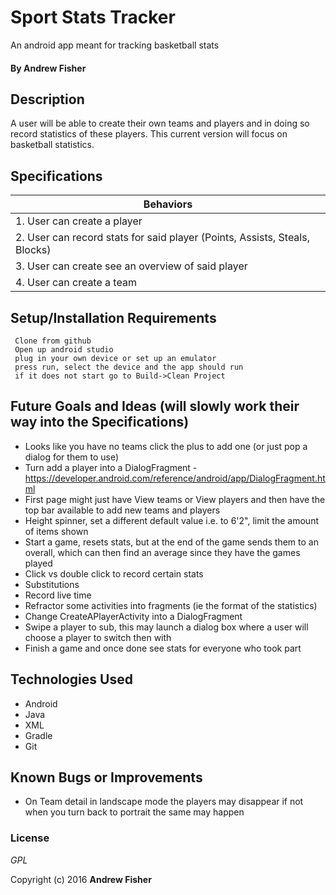# Sport Stats Tracker

An android app meant for tracking basketball stats

#### By **Andrew Fisher**

## Description
A user will be able to create their own teams and players and in doing so record statistics of these players. This current version will focus on basketball statistics.

## Specifications

|Behaviors                |
|------------------------- |
|1. User can create a player|
|2. User can record stats for said player (Points, Assists, Steals, Blocks)|
|3. User can create see an overview of said player|
|4. User can create a team|


## Setup/Installation Requirements

```
 Clone from github
 Open up android studio
 plug in your own device or set up an emulator
 press run, select the device and the app should run
 if it does not start go to Build->Clean Project
```


## Future Goals and Ideas (will slowly work their way into the Specifications)
 * Looks like you have no teams click the plus to add one (or just pop a dialog for them to use)
 * Turn add a player into a DialogFragment - https://developer.android.com/reference/android/app/DialogFragment.html
 * First page might just have View teams or View players and then have the top bar available to add new teams and players
 * Height spinner, set a different default value i.e. to 6'2", limit the amount of items shown
 * Start a game, resets stats, but at the end of the game sends them to an overall, which can then find an average since they have the games played
 * Click vs double click to record certain stats
 * Substitutions
 * Record live time
 * Refractor some activities into fragments (ie the format of the statistics)
 * Change CreateAPlayerActivity into a DialogFragment
 * Swipe a player to sub, this may launch a dialog box where a user will choose a player to switch then with
 * Finish a game and once done see stats for everyone who took part


## Technologies Used

* Android
* Java
* XML
* Gradle
* Git


## Known Bugs or Improvements
* On Team detail in landscape mode the players may disappear if not when you turn back to portrait the same may happen

### License

*GPL*

Copyright (c) 2016 **Andrew Fisher**
